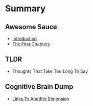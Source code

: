 # Summary

## Awesome Sauce

* [Introduction](README.md)
* [The First Chapters](chapter1.md)

## TLDR

* Thoughts That Take Too Long To Say

## Cognitive Brain Dump

* [Links To Another Dimension](links-to-another-dimension.md)

